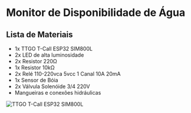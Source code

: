 # Monitor de Disponibilidade de Água

## Lista de Materiais

- 1x TTGO T-Call ESP32 SIM800L
- 2x LED de alta luminosidade
- 2x Resistor 220Ω
- 1x Resistor 10kΩ
- 2x Relé 110-220vca 5vcc 1 Canal 10A 20mA
- 1x Sensor de Bóia
- 2x Válvula Solenóide 3/4 220V
- Mangueiras e conexões hidráulicas

![TTGO T-Call ESP32 SIM800L](https://github.com/Xinyuan-LilyGO/LilyGo-T-Call-SIM800/raw/master/image/Product.jpg)
